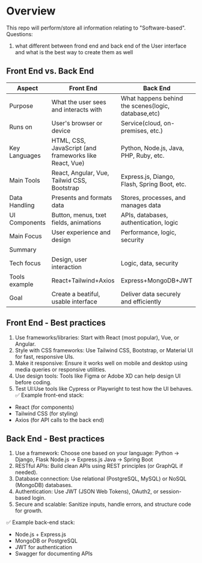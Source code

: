 # Overview
This repo will perform/store all information relating to "Software-based".
Questions:
1. what different between frond end and back end of the User interface and what is the best way to create them as well

## Front End vs. Back End
|Aspect|Front End| Back End|
|--|--|--|
|Purpose|What the user sees and interacts with|What happens behind the scenes(logic, database,etc)|
|Runs on|User's browser or device|Service(cloud, on-premises, etc.)|
|Key Languages|HTML, CSS, JavaScript (and frameworks like React, Vue)|Python, Node.js, Java, PHP, Ruby, etc.|
|Main Tools|React, Angular, Vue, Tailwid CSS, Bootstrap|Express.js, Diango, Flash, Spring Boot, etc.|
|Data Handling|Presents and formats data|Stores, processes, and manages data|
|UI Components|Button, menus, txet fields, animations|APIs, databases, authentication, logic|
|Main Focus|User experience and design|Performance, logic, security|
|Summary|
|Tech focus|Design, user interaction|Logic, data, security|
|Tools example|React+Tailwind+Axios|Express+MongoDB+JWT
|Goal|Create a beatiful, usable interface|Deliver data securely and efficiently

## Front End - Best practices
1. Use frameworks/libraries: Start with React (most popular), Vue, or Angular.
2. Style with CSS frameworks: Use Tailwind CSS, Bootstrap, or Material UI for fast, responsive UIs.
3. Make it responsive: Ensure it works well on mobile and desktop using media queries or responsive utilities.
4. Use design tools: Tools like Figma or Adobe XD can help design UI before coding.
5. Test UI:Use tools like Cypress or Playwright to test how the UI behaves. 
✅ Example front-end stack:
- React (for components)
- Tailwind CSS (for styling)
- Axios (for API calls to the back end)

## Back End - Best practices
1. Use a framework: Choose one based on your language:
Python → Django, Flask
Node.js → Express.js
Java → Spring Boot
2. RESTful APIs: Build clean APIs using REST principles (or GraphQL if needed).
3. Database connection: Use relational (PostgreSQL, MySQL) or NoSQL (MongoDB) databases.
4. Authentication: Use JWT (JSON Web Tokens), OAuth2, or session-based login.
5. Secure and scalable: Sanitize inputs, handle errors, and structure code for growth.

✅ Example back-end stack:
- Node.js + Express.js
- MongoDB or PostgreSQL
- JWT for authentication
- Swagger for documenting APIs

